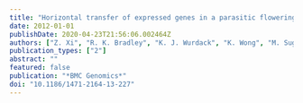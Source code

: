 ```yaml
---
title: "Horizontal transfer of expressed genes in a parasitic flowering plant"
date: 2012-01-01
publishDate: 2020-04-23T21:56:06.002464Z
authors: ["Z. Xi", "R. K. Bradley", "K. J. Wurdack", "K. Wong", "M. Sugumaran", "K. Bomblies", "J. S. Rest", "C. C. Davis"]
publication_types: ["2"]
abstract: ""
featured: false
publication: "*BMC Genomics*"
doi: "10.1186/1471-2164-13-227"
---
```


